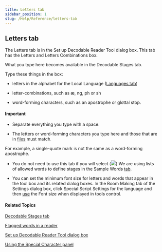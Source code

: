 ```yaml
---
title: Letters tab
sidebar_position: 1
slug: /Help/Reference/letters-tab
---
```


## Letters tab

The Letters tab is in the Set up Decodable Reader Tool dialog box. This tab has the Letters and Letters Combinations box.

What you type here becomes available in the Decodable Stages tab.

Type these things in the box:

-   letters in the alphabet for the Local Language ([Languages tab](../../../User_Interface/Dialog_boxes/Languages_tab.md))
    
-   letter-combinations, such as æ, ng, ph or sh
    
-   word-forming characters, such as an apostrophe or glottal stop.
    

#### Important

-   Separate everything you type with a space.
    
-   The letters or word-forming characters you type here and those that are in [files](../../../Concepts/Acknowledgements.md) must match.
    

For example, a single-quote mark is not the same as a word-forming apostrophe.

-   You do not need to use this tab if you will select (![](/ref-docs-assets/images/SelectedRadioButton.png)) We are using lists of allowed words to define stages in the Sample Words [tab](Words_tab.md).
    
-   You can set the minimum font size for letters and words that appear in the tool box and its related dialog boxes. In the Boom Making tab of the Settings dialog box, click Special Script Settings for the language and then [use](../../Basic_tasks/Select_front_matter_or_back_matter_from_a_pack.md) the Font size when displayed in tools control.
    

#### Related Topics

[Decodable Stages tab](Decodable_Stages_tab.md)

[Flagged words in a reader](../../../Concepts/Flagged_words_in_reader.md)

[Set up Decodable Reader Tool dialog box](Set_up_Decodable_Reader_Tool_dialog_box.md)

[Using the Special Character panel](../Using_the_Special_Characters_panel.md)